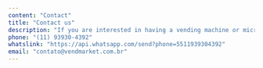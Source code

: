 ```yaml
---
content: "Contact"
title: "Contact us"
description: "If you are interested in having a vending machine or micromarket in your condo, your company, your location, contact us through one of our communication channels."
phone: "(11) 93930-4392"
whatslink: "https://api.whatsapp.com/send?phone=5511939304392"
email: "contato@vendmarket.com.br"
---
```

